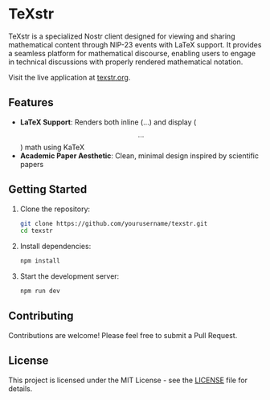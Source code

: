 # TeXstr

TeXstr is a specialized Nostr client designed for viewing and sharing mathematical content through NIP-23 events with LaTeX support. It provides a seamless platform for mathematical discourse, enabling users to engage in technical discussions with properly rendered mathematical notation.

Visit the live application at [texstr.org](https://texstr.org).

## Features

- **LaTeX Support**: Renders both inline ($...$) and display ($$...$$) math using KaTeX
- **Academic Paper Aesthetic**: Clean, minimal design inspired by scientific papers

## Getting Started

1. Clone the repository:

   ```bash
   git clone https://github.com/yourusername/texstr.git
   cd texstr
   ```

2. Install dependencies:

   ```bash
   npm install
   ```

3. Start the development server:

   ```bash
   npm run dev
   ```

## Contributing

Contributions are welcome! Please feel free to submit a Pull Request.

## License

This project is licensed under the MIT License - see the [LICENSE](LICENSE) file for details.
